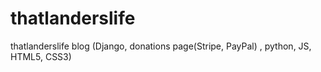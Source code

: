# thatlanderslife
thatlanderslife blog (Django, donations page(Stripe, PayPal) , python, JS, HTML5, CSS3)
